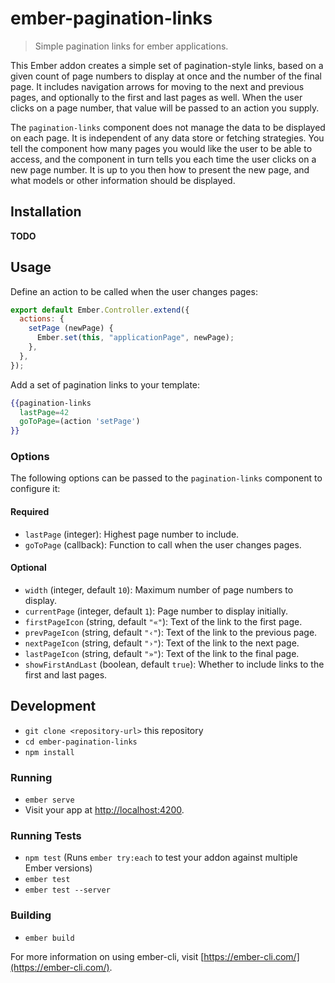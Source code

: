 # ember-pagination-links

> Simple pagination links for ember applications.

This Ember addon creates a simple set of pagination-style links, based on a
given count of page numbers to display at once and the number of the final
page. It includes navigation arrows for moving to the next and previous pages,
and optionally to the first and last pages as well. When the user clicks on
a page number, that value will be passed to an action you supply.

The `pagination-links` component does not manage the data to be displayed on
each page. It is independent of any data store or fetching strategies. You
tell the component how many pages you would like the user to be able to access,
and the component in turn tells you each time the user clicks on a new page
number. It is up to you then how to present the new page, and what models or
other information should be displayed.

## Installation

**TODO**

## Usage

Define an action to be called when the user changes pages:
```js
export default Ember.Controller.extend({
  actions: {
    setPage (newPage) {
      Ember.set(this, "applicationPage", newPage);
    },
  },
});
```

Add a set of pagination links to your template:
```hbs
{{pagination-links
  lastPage=42
  goToPage=(action 'setPage')
}}
```

### Options

The following options can be passed to the `pagination-links` component
to configure it:

#### Required

* `lastPage` (integer): Highest page number to include.
* `goToPage` (callback): Function to call when the user changes pages.

#### Optional

* `width` (integer, default `10`): Maximum number of page numbers to display.
* `currentPage` (integer, default `1`): Page number to display initially.
* `firstPageIcon` (string, default `"«"`): Text of the link to the first page.
* `prevPageIcon` (string, default `"‹"`): Text of the link to the previous page.
* `nextPageIcon` (string, default `"›"`): Text of the link to the next page.
* `lastPageIcon` (string, default `"»"`): Text of the link to the final page.
* `showFirstAndLast` (boolean, default `true`): Whether to include links to the
                                                first and last pages.


## Development

* `git clone <repository-url>` this repository
* `cd ember-pagination-links`
* `npm install`

### Running

* `ember serve`
* Visit your app at [http://localhost:4200](http://localhost:4200).

### Running Tests

* `npm test` (Runs `ember try:each` to test your addon against multiple Ember versions)
* `ember test`
* `ember test --server`

### Building

* `ember build`

For more information on using ember-cli, visit [https://ember-cli.com/](https://ember-cli.com/).
